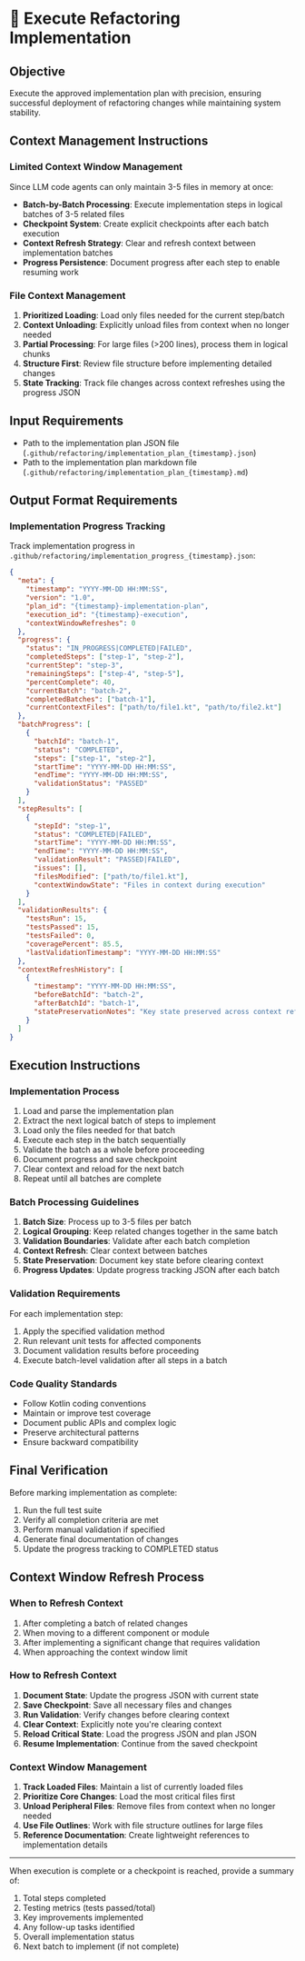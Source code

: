 # 🚀 Execute Refactoring Implementation

## Objective
Execute the approved implementation plan with precision, ensuring successful deployment of refactoring changes while maintaining system stability.

## Context Management Instructions

### Limited Context Window Management
Since LLM code agents can only maintain 3-5 files in memory at once:

- **Batch-by-Batch Processing**: Execute implementation steps in logical batches of 3-5 related files
- **Checkpoint System**: Create explicit checkpoints after each batch execution
- **Context Refresh Strategy**: Clear and refresh context between implementation batches
- **Progress Persistence**: Document progress after each step to enable resuming work

### File Context Management
1. **Prioritized Loading**: Load only files needed for the current step/batch
2. **Context Unloading**: Explicitly unload files from context when no longer needed
3. **Partial Processing**: For large files (>200 lines), process them in logical chunks
4. **Structure First**: Review file structure before implementing detailed changes
5. **State Tracking**: Track file changes across context refreshes using the progress JSON

## Input Requirements
- Path to the implementation plan JSON file (`.github/refactoring/implementation_plan_{timestamp}.json`)
- Path to the implementation plan markdown file (`.github/refactoring/implementation_plan_{timestamp}.md`)

## Output Format Requirements

### Implementation Progress Tracking
Track implementation progress in `.github/refactoring/implementation_progress_{timestamp}.json`:

```json
{
  "meta": {
    "timestamp": "YYYY-MM-DD HH:MM:SS",
    "version": "1.0",
    "plan_id": "{timestamp}-implementation-plan",
    "execution_id": "{timestamp}-execution",
    "contextWindowRefreshes": 0
  },
  "progress": {
    "status": "IN_PROGRESS|COMPLETED|FAILED",
    "completedSteps": ["step-1", "step-2"],
    "currentStep": "step-3",
    "remainingSteps": ["step-4", "step-5"],
    "percentComplete": 40,
    "currentBatch": "batch-2",
    "completedBatches": ["batch-1"],
    "currentContextFiles": ["path/to/file1.kt", "path/to/file2.kt"]
  },
  "batchProgress": [
    {
      "batchId": "batch-1",
      "status": "COMPLETED",
      "steps": ["step-1", "step-2"],
      "startTime": "YYYY-MM-DD HH:MM:SS",
      "endTime": "YYYY-MM-DD HH:MM:SS",
      "validationStatus": "PASSED"
    }
  ],
  "stepResults": [
    {
      "stepId": "step-1",
      "status": "COMPLETED|FAILED",
      "startTime": "YYYY-MM-DD HH:MM:SS",
      "endTime": "YYYY-MM-DD HH:MM:SS",
      "validationResult": "PASSED|FAILED",
      "issues": [],
      "filesModified": ["path/to/file1.kt"],
      "contextWindowState": "Files in context during execution"
    }
  ],
  "validationResults": {
    "testsRun": 15,
    "testsPassed": 15,
    "testsFailed": 0,
    "coveragePercent": 85.5,
    "lastValidationTimestamp": "YYYY-MM-DD HH:MM:SS"
  },
  "contextRefreshHistory": [
    {
      "timestamp": "YYYY-MM-DD HH:MM:SS",
      "beforeBatchId": "batch-2",
      "afterBatchId": "batch-1",
      "statePreservationNotes": "Key state preserved across context refresh"
    }
  ]
}
```

## Execution Instructions

### Implementation Process
1. Load and parse the implementation plan
2. Extract the next logical batch of steps to implement
3. Load only the files needed for that batch
4. Execute each step in the batch sequentially
5. Validate the batch as a whole before proceeding
6. Document progress and save checkpoint
7. Clear context and reload for the next batch
8. Repeat until all batches are complete

### Batch Processing Guidelines
1. **Batch Size**: Process up to 3-5 files per batch
2. **Logical Grouping**: Keep related changes together in the same batch
3. **Validation Boundaries**: Validate after each batch completion
4. **Context Refresh**: Clear context between batches
5. **State Preservation**: Document key state before clearing context 
6. **Progress Updates**: Update progress tracking JSON after each batch

### Validation Requirements
For each implementation step:
1. Apply the specified validation method
2. Run relevant unit tests for affected components
3. Document validation results before proceeding
4. Execute batch-level validation after all steps in a batch

### Code Quality Standards
- Follow Kotlin coding conventions
- Maintain or improve test coverage
- Document public APIs and complex logic
- Preserve architectural patterns
- Ensure backward compatibility

## Final Verification
Before marking implementation as complete:
1. Run the full test suite
2. Verify all completion criteria are met
3. Perform manual validation if specified
4. Generate final documentation of changes
5. Update the progress tracking to COMPLETED status

## Context Window Refresh Process

### When to Refresh Context
1. After completing a batch of related changes
2. When moving to a different component or module
3. After implementing a significant change that requires validation
4. When approaching the context window limit

### How to Refresh Context
1. **Document State**: Update the progress JSON with current state
2. **Save Checkpoint**: Save all necessary files and changes
3. **Run Validation**: Verify changes before clearing context
4. **Clear Context**: Explicitly note you're clearing context
5. **Reload Critical State**: Load the progress JSON and plan JSON
6. **Resume Implementation**: Continue from the saved checkpoint

### Context Window Management
1. **Track Loaded Files**: Maintain a list of currently loaded files
2. **Prioritize Core Changes**: Load the most critical files first
3. **Unload Peripheral Files**: Remove files from context when no longer needed
4. **Use File Outlines**: Work with file structure outlines for large files
5. **Reference Documentation**: Create lightweight references to implementation details

---

When execution is complete or a checkpoint is reached, provide a summary of:
1. Total steps completed
2. Testing metrics (tests passed/total)
3. Key improvements implemented
4. Any follow-up tasks identified
5. Overall implementation status
6. Next batch to implement (if not complete)